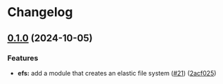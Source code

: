 # Changelog

## [0.1.0](https://github.com/mateusz-uminski/terraform-aws-modules/compare/efs-v0.0.1...efs-v0.1.0) (2024-10-05)


### Features

* **efs:** add a module that creates an elastic file system ([#21](https://github.com/mateusz-uminski/terraform-aws-modules/issues/21)) ([2acf025](https://github.com/mateusz-uminski/terraform-aws-modules/commit/2acf025d053d5316c0edefd75cfacbd0a6b1c23f))
